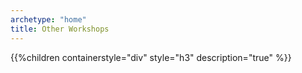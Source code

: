 ```yaml
---
archetype: "home"
title: Other Workshops
---
```


{{%children containerstyle="div" style="h3" description="true" %}}
